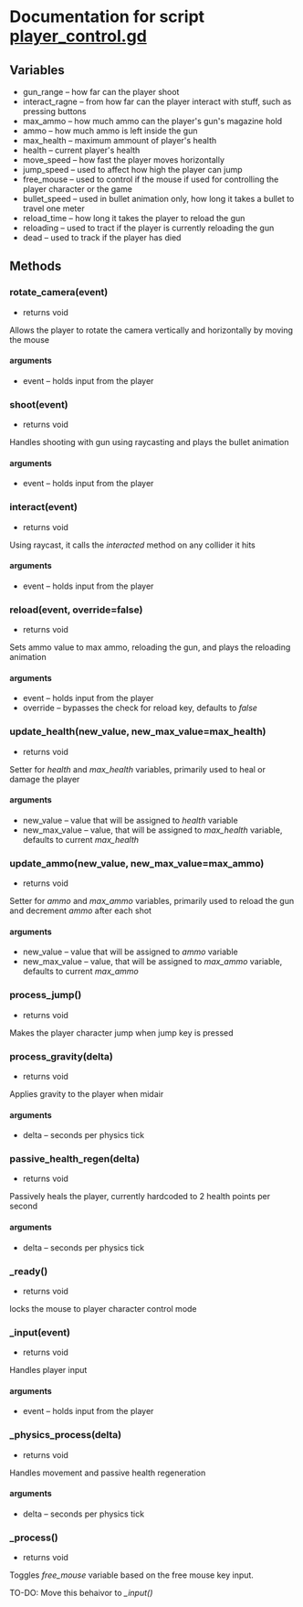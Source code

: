 # Documentation for script [player_control.gd](https://github.com/Astat7/fps-game/blob/main/code/player_control.gd)
## Variables
- gun_range – how far can the player shoot
- interact_ragne – from how far can the player interact with stuff, such as pressing buttons
- max_ammo – how much ammo can the player's gun's magazine hold
- ammo – how much ammo is left inside the gun
- max_health – maximum ammount of player's health
- health – current player's health
- move_speed – how fast the player moves horizontally
- jump_speed – used to affect how high the player can jump
- free_mouse – used to control if the mouse if used for controlling the player character or the game
- bullet_speed – used in bullet animation only, how long it takes a bullet to travel one meter
- reload_time – how long it takes the player to reload the gun
- reloading – used to tract if the player is currently reloading the gun
- dead – used to track if the player has died
## Methods
### rotate_camera(event)
- returns void

Allows the player to rotate the camera vertically and horizontally by moving the mouse
#### arguments
- event – holds input from the player
### shoot(event)
- returns void

Handles shooting with gun using raycasting and plays the bullet animation
#### arguments
- event – holds input from the player
### interact(event)
- returns void

Using raycast, it calls the *interacted* method on any collider it hits
#### arguments
- event – holds input from the player
### reload(event, override=false)
- returns void

Sets ammo value to max ammo, reloading the gun, and plays the reloading animation
#### arguments
- event – holds input from the player
- override – bypasses the check for reload key, defaults to *false*
### update_health(new_value, new_max_value=max_health)
- returns void

Setter for *health* and *max_health* variables, primarily used to heal or damage the player
#### arguments
- new_value – value that will be assigned to *health* variable
- new_max_value – value, that will be assigned to *max_health* variable, defaults to current *max_health*
### update_ammo(new_value, new_max_value=max_ammo)
- returns void

Setter for *ammo* and *max_ammo* variables, primarily used to reload the gun and decrement *ammo* after each shot
#### arguments
- new_value – value that will be assigned to *ammo* variable
- new_max_value – value, that will be assigned to *max_ammo* variable, defaults to current *max_ammo*
### process_jump()
- returns void

Makes the player character jump when jump key is pressed
### process_gravity(delta)
- returns void

Applies gravity to the player when midair
#### arguments
- delta – seconds per physics tick
### passive_health_regen(delta)
- returns void

Passively heals the player, currently hardcoded to 2 health points per second
#### arguments
- delta – seconds per physics tick
### _ready()
- returns void

locks the mouse to player character control mode
### _input(event)
- returns void

Handles player input
#### arguments
- event – holds input from the player
### _physics_process(delta)
- returns void

Handles movement and passive health regeneration
#### arguments
- delta – seconds per physics tick
### _process()
- returns void

Toggles *free_mouse* variable based on the free mouse key input.

TO-DO: Move this behaivor to *_input()*
